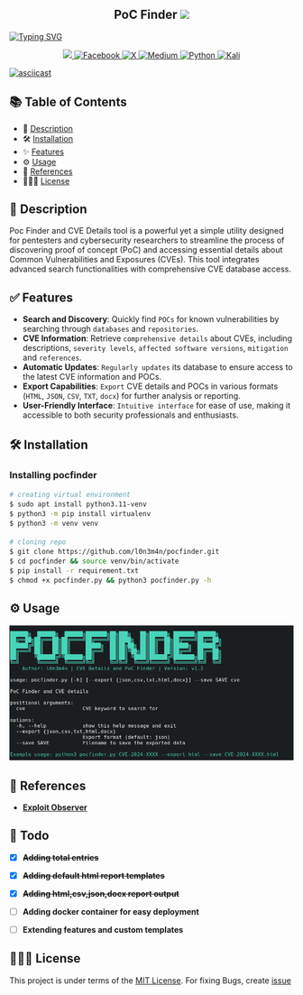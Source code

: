 <h2 align="center">
  PoC Finder 
  <img src="https://media.giphy.com/media/v1.Y2lkPTc5MGI3NjExb3lybGJrZnI4aXJuYjBmOHVxZTR5azcyanlrNGtzbTY3b2xkODc5ZiZlcD12MV9pbnRlcm5hbF9naWZfYnlfaWQmY3Q9Zw/xT9IgFLfWUZigjoem4/giphy.gif" width="28">
</h2>

<a href="https://git.io/typing-svg"><img src="https://readme-typing-svg.herokuapp.com?font=Fira+Code&pause=1000&color=28E914&random=false&width=435&lines=PoC+Finder+is+a+specialized+tool++;design+for+discovering+(PoC)+;and+providing+detailed+information;about++common++vulnerabilities+;exposure+(CVE)+" alt="Typing SVG" /></a>

<p align="center">
    <a href="https://visitorbadge.io/status?path=https%3A%2F%2Fgithub.com%2Fl0n3m4n%2Fpocfinder">
    <img src="https://api.visitorbadge.io/api/visitors?path=https%3A%2F%2Fgithub.com%2Fl0n3m4n%2Fpocfinder&label=Visitors&countColor=%2337d67a" />
    </a>
    <a href="https://www.facebook.com/l0n3m4n">
        <img src="https://img.shields.io/badge/Facebook-%231877F2.svg?style=for-the-badge&logo=Facebook&logoColor=white" alt="Facebook">
    </a>
      <a href="https://www.twitter.com/l0n3m4n">
        <img src="https://img.shields.io/badge/Twitter-%23000000.svg?style=for-the-badge&logo=X&logoColor=white" alt="X">
    </a>
    <a href="https://medium.com/@l0n3m4n">
        <img src="https://img.shields.io/badge/Medium-12100E?style=for-the-badge&logo=medium&logoColor=white" alt="Medium">
    </a>
    <a href="https://www.python.org/">
    <img src="https://img.shields.io/badge/python-3670A0?style=for-the-badge&logo=python&logoColor=ffdd54" alt="Python">
    </a>
    <a href="https://www.kali.org/">
    <img src="https://img.shields.io/badge/Kali-268BEE?style=for-the-badge&logo=kalilinux&logoColor=white" alt="Kali">      
    </a>
</p>




[![asciicast](https://asciinema.org/a/666760.svg)](https://asciinema.org/a/666760)
## 📚 Table of Contents
- 📜 [Description](#-description)
- 🛠️ [Installation](#-installation)
- ✨ [Features](#-features)
- ⚙️ [Usage](#-usage)
- 💁 [References](#-references)
- 👨🏾‍⚖️ [License](#-license)

 
## 📜 Description
Poc Finder and CVE Details tool is a powerful yet a simple utility designed for pentesters and cybersecurity researchers to streamline the process of discovering proof of concept (PoC) and accessing essential details about Common Vulnerabilities and Exposures (CVEs). This tool integrates advanced search functionalities with comprehensive CVE database access.

## ✅ Features

- **Search and Discovery**: Quickly find `POCs` for known vulnerabilities by searching through `databases` and `repositories`.
- **CVE Information**: Retrieve `comprehensive details` about CVEs, including descriptions, `severity levels`, `affected software versions`, `mitigation` and `references`.
- **Automatic Updates**: `Regularly updates` its database to ensure access to the latest CVE information and POCs.
- **Export Capabilities**: `Export` CVE details and POCs in various formats (`HTML`, `JSON`, `CSV`, `TXT`, `docx`) for further analysis or reporting.
- **User-Friendly Interface**: `Intuitive interface` for ease of use, making it accessible to both security professionals and enthusiasts.

## 🛠️ Installation

### Installing pocfinder 
```bash
# creating virtual environment
$ sudo apt install python3.11-venv
$ python3 -m pip install virtualenv 
$ python3 -m venv venv 

# cloning repo
$ git clone https://github.com/l0n3m4n/pocfinder.git
$ cd pocfinder && source venv/bin/activate
$ pip install -r requirement.txt
$ chmod +x pocfinder.py && python3 pocfinder.py -h
```
## ⚙️ Usage
![logo](/assets/pocfinder.png)

## 💁 References
- [**Exploit Observer**](https://api.exploit.observer)

## 📝 Todo
- [x] **~~Adding total entries~~**
- [x] **~~Adding default html report templates~~**
- [x] **~~Adding html,csv,json,docx report output~~**
- [ ] **Adding docker container for easy deployment**
- [ ] **Extending features and custom templates**

 

## 👨🏾‍⚖️ License
This project is under terms of the [MIT License](LICENSE). For fixing Bugs, create [issue](https://github.com/l0n3m4n/pocfinder/issues/new)
